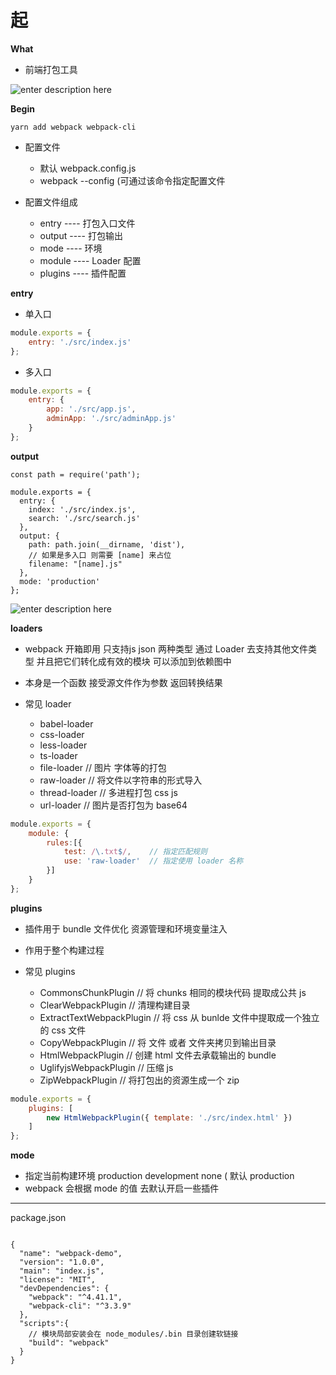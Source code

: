 # 起
**What**
* 前端打包工具

![enter description here](https://img.wsmpage.cn/learning/2019-10-14/1571009402216.png)



**Begin**

```
yarn add webpack webpack-cli
```

*  配置文件
	* 默认 webpack.config.js
	* webpack --config (可通过该命令指定配置文件

* 配置文件组成
	* entry        ----    打包入口文件
	* output     ----     打包输出 
	* mode      ----     环境
	* module   ----     Loader 配置
	* plugins   ----      插件配置

**entry**

* 单入口
``` javascript
module.exports = {
	entry: './src/index.js'
};
```

* 多入口
``` javascript
module.exports = {
	entry: {
		app: './src/app.js',
		adminApp: './src/adminApp.js'
	}
};
```

**output**

``` 
const path = require('path');

module.exports = {
  entry: {
    index: './src/index.js',
    search: './src/search.js'
  },
  output: {
    path: path.join(__dirname, 'dist'),
    // 如果是多入口 则需要 [name] 来占位
	filename: "[name].js"
  },
  mode: 'production'
};
```

![enter description here](https://img.wsmpage.cn/learning/2019-10-14/1571015648832.png)


**loaders**
* webpack 开箱即用 只支持js json 两种类型 通过 Loader 去支持其他文件类型 并且把它们转化成有效的模块 可以添加到依赖图中
* 本身是一个函数 接受源文件作为参数 返回转换结果

* 常见 loader
	* babel-loader
	* css-loader
	* less-loader
	* ts-loader
	* file-loader // 图片 字体等的打包
	* raw-loader // 将文件以字符串的形式导入
	* thread-loader // 多进程打包 css js
	* url-loader // 图片是否打包为 base64

``` javascript
module.exports = {
	module: {
		rules:[{
			test: /\.txt$/,    // 指定匹配规则
			use: 'raw-loader'  // 指定使用 loader 名称
		}]
	}
};
```

**plugins**
* 插件用于 bundle 文件优化 资源管理和环境变量注入
* 作用于整个构建过程

* 常见 plugins
	* CommonsChunkPlugin // 将 chunks 相同的模块代码 提取成公共 js
	* ClearWebpackPlugin // 清理构建目录
	* ExtractTextWebpackPlugin // 将 css 从 bunlde 文件中提取成一个独立的 css 文件
	* CopyWebpackPlugin // 将 文件 或者 文件夹拷贝到输出目录
	* HtmlWebpackPlugin //  创建 html 文件去承载输出的 bundle
	* UglifyjsWebpackPlugin  // 压缩 js
	* ZipWebpackPlugin // 将打包出的资源生成一个 zip

``` javascript
module.exports = {
	plugins: [
		new HtmlWebpackPlugin({ template: './src/index.html' })
	]
};
```

**mode**
* 指定当前构建环境 production development none ( 默认 production
* webpack 会根据 mode 的值 去默认开启一些插件


****
package.json
```

{
  "name": "webpack-demo",
  "version": "1.0.0",
  "main": "index.js",
  "license": "MIT",
  "devDependencies": {
    "webpack": "^4.41.1",
    "webpack-cli": "^3.3.9"
  },
  "scripts":{
    // 模块局部安装会在 node_modules/.bin 目录创建软链接
    "build": "webpack"
  }
}

```